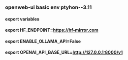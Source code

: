 ### openweb-ui basic env ptyhon--3.11

#### export variables 
#### export  HF_ENDPOINT=https://hf-mirror.com
#### export ENABLE_OLLAMA_API=False
#### export OPENAI_API_BASE_URL=http://127.0.0.1:8000/v1